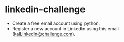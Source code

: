# linkedin-challenge

* Create a free email account using python.
* Register a new account in LinkedIn using this email (kalLinkedIn@challenge.com).




